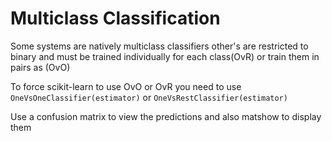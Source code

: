 # Multiclass Classification
Some systems are natively multiclass classifiers other's are restricted to binary and must be trained individually for each class(OvR) or train them in pairs as (OvO)

To force scikit-learn to use OvO or OvR you need to use
`OneVsOneClassifier(estimator)` or `OneVsRestClassifier(estimator)`

Use a confusion matrix to view the predictions and also matshow to display them
